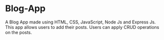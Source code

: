 # Blog-App
A Blog App made using HTML, CSS, JavaScript, Node Js and Express Js. This app allows users to add their posts. Users can apply CRUD operations on the posts. 
